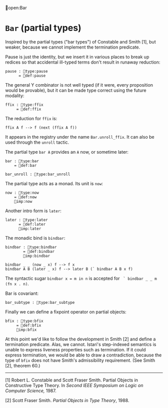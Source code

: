 open:Bar
# `Bar` (partial types)

Inspired by the partial types ("bar types") of Constable and Smith [1],
but weaker, because we cannot implement the termination predicate.

Pause is just the identity, but we insert it in various places to
break up redices so that accidental ill-typed terms don't result in
runaway reduction:

    pause : type:pause
          = def:pause

The general Y combinator is not well typed (if it were, every
proposition would be provable), but it can be made type correct using
the future modality:

    ffix : type:ffix
         = def:ffix

The reduction for `ffix` is:

    ffix A f --> f (next (ffix A f))

It appears in the registry under the name `Bar.unroll_ffix`.  It can
also be used through the `unroll` tactic.


The partial type `bar A` provides an `A` now, or sometime later:

    bar : type:bar
        = def:bar

    bar_unroll : type:bar_unroll

The partial type acts as a monad.  Its unit is `now`:

    now : type:now
        = def:now
        imp:now

Another intro form is `later`:

    later : type:later
          = def:later
          imp:later

The monadic bind is `bindbar`:

    bindbar : type:bindbar
            = def:bindbar
            imp:bindbar

    bindbar _ _ (now _ x) f --> f x
    bindbar A B (later _ x) f --> later B (` bindbar A B x f)

The syntactic sugar `bindbar x = m in n` is accepted for 
`` ` bindbar _ _ m (fn x . n)``.

Bar is covariant:

    bar_subtype : type:bar_subtype


Finally we can define a fixpoint operator on partial objects:

    bfix : type:bfix
         = def:bfix
         imp:bfix


At this point we'd like to follow the development in Smith [2] and
define a termination predicate.  Alas, we cannot.  Istari's
step-indexed semantics is unable to express liveness properties such
as termination.  If it could express termination, we would be able to
draw a contradiction, because the type of `bfix` does not have Smith's
admissibility requirement.  (See Smith [2], theorem 60.)

---

[1] Robert L. Constable and Scott Fraser Smith.  Partial Objects in
Constructive Type Theory.  In *Second IEEE Symposium on Logic on
Computer Science,* 1987.

[2] Scott Fraser Smith.  *Partial Objects in Type Theory*, 1988.
